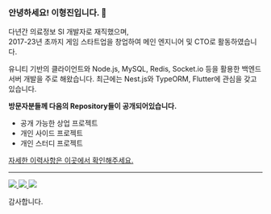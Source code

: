 ### 안녕하세요! 이형진입니다. 👋

다년간 의료정보 SI 개발자로 재직했으며,  
2017-23년 초까지 게임 스타트업을 창업하여 메인 엔지니어 및 CTO로 활동하였습니다.

유니티 기반의 클라이언트와 Node.js, MySQL, Redis, Socket.io 등을 활용한 백엔드 서버 개발을 주로 해왔습니다.
최근에는 Nest.js와 TypeORM, Flutter에 관심을 갖고 있습니다.   


**방문자분들께 다음의 Repository들이 공개되어있습니다.**

- 공개 가능한 상업 프로젝트
- 개인 사이드 프로젝트
- 개인 스터디 프로젝트 

[자세한 이력사항은 이곳에서 확인해주세요.](https://lessgame.notion.site/)

----

<p align="left">
  <a href="https://github.com/voidreader">
    <img src="http://github-profile-summary-cards.vercel.app/api/cards/profile-details?username=voidreader&theme=transparent" />
  </a>
  <a href="https://github.com/voidreader">
    <img src="https://github-readme-streak-stats.herokuapp.com/?user=voidreader&hide_border=true&card_width=338&theme=transparent" />
  </a>
  <a href="https://github.com/voidreader">
    <img src="http://github-profile-summary-cards.vercel.app/api/cards/stats?username=voidreader&theme=transparent" />
  </a>

</p>



감사합니다.

